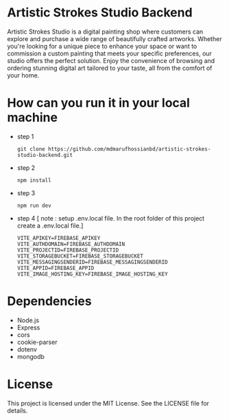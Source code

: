 # Artistic Strokes Studio Backend

Artistic Strokes Studio is a digital painting shop where customers can explore and purchase a wide range of beautifully crafted artworks. Whether you're looking for a unique piece to enhance your space or want to commission a custom painting that meets your specific preferences, our studio offers the perfect solution. Enjoy the convenience of browsing and ordering stunning digital art tailored to your taste, all from the comfort of your home.

# How can you run it in your local machine
- step 1
  ```
  git clone https://github.com/mdmarufhossianbd/artistic-strokes-studio-backend.git
  ```
- step 2
  ```
  npm install
  ```
- step 3
  ```
  npm run dev
  ```
- step 4 [ note : setup .env.local file. In the root folder of this project create a .env.local file.]
  ```
  VITE_APIKEY=FIREBASE_APIKEY
  VITE_AUTHDOMAIN=FIREBASE_AUTHDOMAIN
  VITE_PROJECTID=FIREBASE_PROJECTID
  VITE_STORAGEBUCKET=FIREBASE_STORAGEBUCKET
  VITE_MESSAGINGSENDERID=FIREBASE_MESSAGINGSENDERID
  VITE_APPID=FIREBASE_APPID
  VITE_IMAGE_HOSTING_KEY=FIREBASE_IMAGE_HOSTING_KEY
  ```

# Dependencies
- Node.js
- Express
- cors
- cookie-parser
- dotenv
- mongodb

# License
This project is licensed under the MIT License. See the LICENSE file for details.
